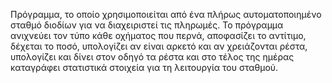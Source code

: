 Πρόγραμμα, το οποίο χρησιμοποιείται από ένα πλήρως αυτοματοποιημένο σταθμό διοδίων για να διαχειριστεί τις πληρωμές. Το πρόγραμμα ανιχνεύει τον τύπο κάθε οχήματος που περνά, αποφασίζει
το αντίτιμο, δέχεται το ποσό, υπολογίζει αν είναι αρκετό και αν χρειάζονται ρέστα, υπολογίζει και δίνει στον οδηγό τα ρέστα και στο τέλος της ημέρας καταγράφει στατιστικά στοιχεία για τη λειτουργία του σταθμού.
